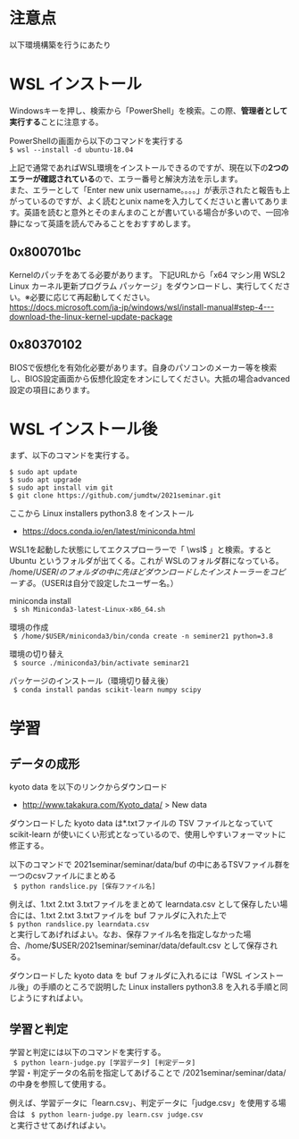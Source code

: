 # 注意点

以下環境構築を行うにあたり

# WSL インストール

Windowsキーを押し、検索から「PowerShell」を検索。この際、**管理者として実行する**ことに注意する。  

PowerShellの画面から以下のコマンドを実行する  
```$ wsl --install -d ubuntu-18.04```

上記で通常であればWSL環境をインストールできるのですが、現在以下の**2つのエラーが確認されている**ので、エラー番号と解決方法を示します。  
また、エラーとして「Enter new unix username。。。。」が表示されたと報告も上がっているのですが、よく読むとunix nameを入力してくださいと書いてあります。英語を読むと意外とそのまんまのことが書いている場合が多いので、一回冷静になって英語を読んでみることをおすすめします。

## 0x800701bc

Kernelのパッチをあてる必要があります。
下記URLから「x64 マシン用 WSL2 Linux カーネル更新プログラム パッケージ」をダウンロードし、実行してください。※必要に応じて再起動してください。  
https://docs.microsoft.com/ja-jp/windows/wsl/install-manual#step-4---download-the-linux-kernel-update-package

## 0x80370102

BIOSで仮想化を有効化必要があります。自身のパソコンのメーカー等を検索し、BIOS設定画面から仮想化設定をオンにしてください。大抵の場合advanced設定の項目にあります。

# WSL インストール後

まず、以下のコマンドを実行する。  

```$ sudo apt update```  
```$ sudo apt upgrade```  
```$ sudo apt install vim git```  
```$ git clone https://github.com/jumdtw/2021seminar.git```  

ここから Linux installers python3.8 をインストール  
- https://docs.conda.io/en/latest/miniconda.html  


WSL1を起動した状態にしてエクスプローラーで「 \\wsl$ 」と検索。すると Ubuntu というフォルダが出てくる。これが WSLのフォルダ群になっている。
/home/$USER/ のフォルダの中に先ほどダウンロードしたインストーラーをコピーする。  （$USERは自分で設定したユーザー名。）
  
miniconda install  
```  $ sh Miniconda3-latest-Linux-x86_64.sh  ```
  
環境の作成  
```  $ /home/$USER/miniconda3/bin/conda create -n seminer21 python=3.8  ```
 
環境の切り替え  
```  $ source ./miniconda3/bin/activate seminar21  ```

パッケージのインストール（環境切り替え後）  
```  $ conda install pandas scikit-learn numpy scipy ```


# 学習

## データの成形

kyoto data を以下のリンクからダウンロード  
- http://www.takakura.com/Kyoto_data/ > New data

ダウンロードした kyoto data は*.txtファイルの TSV ファイルとなっていて scikit-learn が使いにくい形式となっているので、使用しやすいフォーマットに修正する。  

以下のコマンドで 2021seminar/seminar/data/buf の中にあるTSVファイル群を一つのcsvファイルにまとめる  
``` $ python randslice.py [保存ファイル名]```

例えば、1.txt 2.txt 3.txtファイルをまとめて learndata.csv として保存したい場合には、1.txt 2.txt 3.txtファイルを buf ファルダに入れた上で  
``` $ python randslice.py learndata.csv ```  
と実行してあげればよい。なお、保存ファイル名を指定しなかった場合、/home/$USER/2021seminar/seminar/data/default.csv として保存される。  

ダウンロードした kyoto data を buf フォルダに入れるには「WSL インストール後」の手順のところで説明した Linux installers python3.8 を入れる手順と同じようにすればよい。

## 学習と判定

学習と判定には以下のコマンドを実行する。  
``` $ python learn-judge.py [学習データ] [判定データ]```    
学習・判定データの名前を指定してあげることで /2021seminar/seminar/data/ の中身を参照して使用する。

例えば、学習データに「learn.csv」、判定データに「judge.csv」を使用する場合は
``` $ python learn-judge.py learn.csv judge.csv```  
と実行させてあげればよい。
